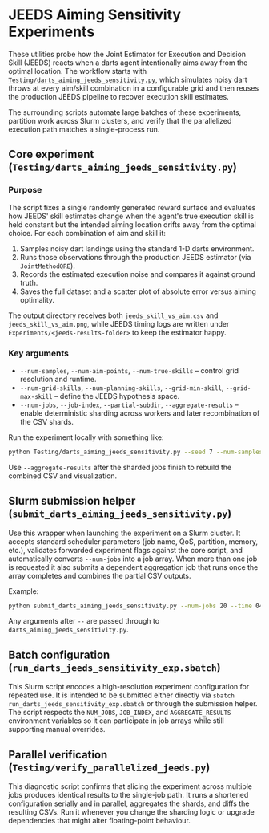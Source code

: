 # JEEDS Aiming Sensitivity Experiments

These utilities probe how the Joint Estimator for Execution and Decision Skill (JEEDS) reacts when a darts agent intentionally aims away from the optimal location. The workflow starts with [`Testing/darts_aiming_jeeds_sensitivity.py`](darts_aiming_jeeds_sensitivity.py), which simulates noisy dart throws at every aim/skill combination in a configurable grid and then reuses the production JEEDS pipeline to recover execution skill estimates.

The surrounding scripts automate large batches of these experiments, partition work across Slurm clusters, and verify that the parallelized execution path matches a single-process run.

## Core experiment (`Testing/darts_aiming_jeeds_sensitivity.py`)

### Purpose
The script fixes a single randomly generated reward surface and evaluates how JEEDS' skill estimates change when the agent's true execution skill is held constant but the intended aiming location drifts away from the optimal choice. For each combination of aim and skill it:

1. Samples noisy dart landings using the standard 1-D darts environment.
2. Runs those observations through the production JEEDS estimator (via `JointMethodQRE`).
3. Records the estimated execution noise and compares it against ground truth.
4. Saves the full dataset and a scatter plot of absolute error versus aiming optimality.

The output directory receives both `jeeds_skill_vs_aim.csv` and `jeeds_skill_vs_aim.png`, while JEEDS timing logs are written under `Experiments/<jeeds-results-folder>` to keep the estimator happy.

### Key arguments
* `--num-samples`, `--num-aim-points`, `--num-true-skills` – control grid resolution and runtime.
* `--num-grid-skills`, `--num-planning-skills`, `--grid-min-skill`, `--grid-max-skill` – define the JEEDS hypothesis space.
* `--num-jobs`, `--job-index`, `--partial-subdir`, `--aggregate-results` – enable deterministic sharding across workers and later recombination of the CSV shards.

Run the experiment locally with something like:

```bash
python Testing/darts_aiming_jeeds_sensitivity.py --seed 7 --num-samples 150 --num-aim-points 61
```

Use `--aggregate-results` after the sharded jobs finish to rebuild the combined CSV and visualization.

## Slurm submission helper (`submit_darts_aiming_jeeds_sensitivity.py`)

Use this wrapper when launching the experiment on a Slurm cluster. It accepts standard scheduler parameters (job name, QoS, partition, memory, etc.), validates forwarded experiment flags against the core script, and automatically converts `--num-jobs` into a job array. When more than one job is requested it also submits a dependent aggregation job that runs once the array completes and combines the partial CSV outputs.

Example:

```bash
python submit_darts_aiming_jeeds_sensitivity.py --num-jobs 20 --time 04:00:00 --mem 24G -- --num-samples 200
```

Any arguments after `--` are passed through to `darts_aiming_jeeds_sensitivity.py`.

## Batch configuration (`run_darts_jeeds_sensitivity_exp.sbatch`)

This Slurm script encodes a high-resolution experiment configuration for repeated use. It is intended to be submitted either directly via `sbatch run_darts_jeeds_sensitivity_exp.sbatch` or through the submission helper. The script respects the `NUM_JOBS`, `JOB_INDEX`, and `AGGREGATE_RESULTS` environment variables so it can participate in job arrays while still supporting manual overrides.

## Parallel verification (`Testing/verify_parallelized_jeeds.py`)

This diagnostic script confirms that slicing the experiment across multiple jobs produces identical results to the single-job path. It runs a shortened configuration serially and in parallel, aggregates the shards, and diffs the resulting CSVs. Run it whenever you change the sharding logic or upgrade dependencies that might alter floating-point behaviour.

